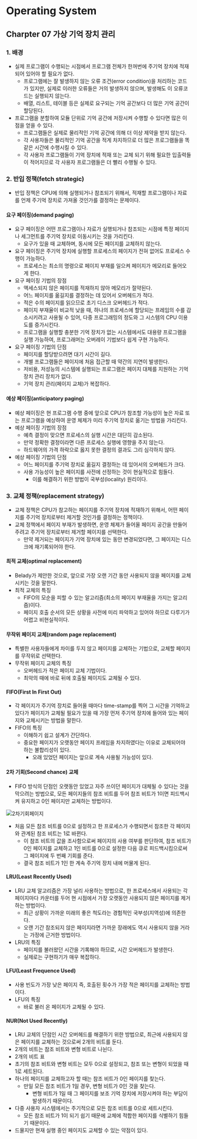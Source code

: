 # Operating System

## Charpter 07 가상 기억 장치 관리

### 1. 배경

- 실제 프로그램이 수행되는 시점에서 프로그램 전체가 한꺼번에 주기억 장치에 적재되어 있어야 할 필요가 없다.
  - 프로그램에는 잘 발생하지 않는 오류 조건(error condition)을 처리하는 코드가 있지만, 실제로 이러한 오류들은 거의 발생하지 않으며, 발생해도 이 오류코드는 실행되지 않는다.
  - 배열, 리스트, 테이블 등은 실제로 요구되는 기억 공간보다 더 많은 기억 공간이 할당된다.
- 프로그램을 분할하여 모듈 단위로 기억 공간에 저장시켜 수행할 수 있다면 많은 이점을 얻을 수 있다.
  - 프로그램들은 실제로 물리적인 기억 공간에 의해 더 이상 제약을 받지 않는다.
  - 각 사용자들은 물리적인 기억 공간을 적게 차지하므로 더 많은 프로그램들을 똑같은 시간에 수행시킬 수 있다.
  - 각 사용자 프로그램들이 기억 장치에 적재 또는 교체 되기 위해 필요한 입출력들이 적어지므로 각 사용자 프로그램들은 더 빨리 수행될 수 있다.

### 2. 반입 정책(fetch strategic)

- 반입 정책은  CPU에 의해 실행되거나 참조되기 위해서, 적재할 프로그램이나 자료를 언제 주기억 장치로 가져올 것인가를 결정하는 문제이다.

#### 요구 페이징(demand paging)

- 요구 페이징은 어떤 프로그램이나 자료가 실행되거나 참조되는 시점에 특정 페이지나 세그먼트를 주기억 장치로 이동시키는 것을 가리킨다.
  - 요구가 있을 때 교체하며, 동시에 모든 페이지를 교체하지 않는다.
- 요구 페이징은 주기억 장치에 실행할 프로세스의 페이지가 전혀 없어도 프로세스 수행이 가능하다.
  - 프로세스는 최소의 명령으로 페이지 부재를 일으켜 페이지가 메모리로 들어오게 한다.
- 요구 페이징 기법의 장점
  - 액세스되지 않은 페이지를 적재하지 않아 메모리가 절약된다.
  - 어느 페이지를 옮길지를 결정하는 데 있어서 오버헤드가 적다.
  - 적은 수의 페이지를 읽으므로 초기 디스크 오버헤드가 적다.
  - 페이지 부재율이 비교적 낮을 때, 하나의 프로세스에 할당되는 프레임의 수를 감소시키려고 사용될 수 있어, 다중 프로그래밍의 정도와 그 시스템의 CPU 이용도를 증가시킨다.
  - 프로그램을 실행할 충분한 기억 장치가 없는 시스템에서도 대용량 프로그램을 실행 가능하여, 프로그래머는 오버레이 기법보다 쉽게 구현 가능하다.
- 요구 페이징 기법의 단점
  - 페이지를 할당받으려면 대기 시간이 길다.
  - 개별 프로그램들은 페이지에 처음 접근할 때 약간의 지연이 발생한다.
  - 저비용, 저성능의 시스템에 실행되는 프로그램은 페이지 대체를 지원하는 기억 장치 관리 장치가 없다.
  - 기억 장치 관리(페이지 교체)가 복잡하다.

#### 예상 페이징(anticipatory paging)

- 예상 페이징은 현 프로그램 수행 중에 앞으로 CPU가 참조할 가능성이 높은 자료 또는 프로그램을 예상하여 운영 체제가 미리 주기억 장치로 옮기는 방법을 가리킨다.
- 예상 페이징 기법의 장점
  - 예측 결정이 맞으면 프로세스의 실행 시간은 대단히 감소된다.
  - 만약 정확한 결정이라면 다른 프로세스 실행에 영향을 주지 않는다.
  - 하드웨어의 가격 하락으로 옳지 못한 결정의 결과도 그리 심각하지 않다.
- 예상 페이징 기법의 단점
  - 어느 페이지를 주기억 장치로 옮길지 결정하는 데 있어서의 오버헤드가 크다.
  - 사용 가능성이 높은 페이지를 사전에 선정하는 것이 현실적으로 힘들다.
    - 이를 해결하기 위한 방법이 국부성(locality) 원리이다.

### 3. 교체 정책(replacement strategy)

- 교체 정책은 CPU가 참고하는 페이지를 주기억 장치에 적재하기 위해서, 어떤 페이지를 주기억 장치로부터 제거할 것인가를 결정하는 정책이다.
- 교체 정책에서 페이지 부재가 발생하면, 운영 체제가 들어올 페이지 공간을 만들어 주려고 주기억 장치로부터 제거할 페이지를 선택한다.
  - 만약 제거되는 페이지가 기억 장치에 있는 동안 변경되었다면, 그 페이지는 디스크에 재기록되어야 한다.

#### 최적 교체(optimal replacement)

- Belady가 제안한 것으로, 앞으로 가장 오랜 기간 동안 사용되지 않을 페이지를 교체시키는 것을 말한다.
- 최적 교체의 특징
  - FIFO의 모순을 피할 수 있는 알고리즘(최소의 페이지 부재율을 가지는 알고리즘)이다.
  - 페이지 호출 순서의 모든 상황을 사전에 미리 파악하고 있어야 하므로 다루기가 어렵고 비현실적이다.

#### 무작위 페이지 교체(random page replacement)

- 특별한 사용자들에게 차이를 두지 않고 페이지를 교체하는 기법으로, 교체할 페이지를 무작위로 선택한다.
- 무작위 페이지 교체의 특징
  - 오버헤드가 적은 페이지 교체 기법이다.
  - 최악의 때에 바로 뒤에 호출될 페이지도 교체될 수 있다.

#### FIFO(First In First Out)

- 각 페이지가 주기억 장치로 들어올 때마다 time-stamp를 찍어 그 시간을 기억하고 있다가 페이지가 교체될 필요가 있을 때 가장 먼저 주기억 장치에 들어와 있는 페이지와 교체시키는 방법을 말한다.
- FIFO의 특징
  - 이해하기 쉽고 설계가 간단하다.
  - 중요한 페이지가 오랫동안 페이지 프레임을 차지하였다는 이유로 교체되어야 하는 불합리성이 있다.
    - 오래 있었던 페이지는 앞으로 계속 사용될 가능성이 있다.

#### 2차 기회(Second chance) 교체

- FIFO 방식의 단점인 오랫동안 있었고 자주 쓰이던 페이지가 대체될 수 있다는 것을 막으려는 방법으로, 모든 페이지들의 참조 비트를 두어 참조 비트가 1이면 피드백시켜 유지하고 0인 페이지만 교체하는 방법이다.

![2차기회페이지](https://user-images.githubusercontent.com/38815618/87228281-2be67880-c3db-11ea-8fa6-331b94024673.PNG)

- 처음 모든 참조 비트를 0으로 설정하고 한 프로세스가 수행되면서 참조한 각 페이지와 관계된 참조 비트는 1로 바뀐다.
  - 이 참조 비트의 값을 조사함으로써 페이지의 사용 여부를 판단하여, 참조 비트가 0인 페이지를 교체하고 1인 비트를 0으로 설정한 다음 큐로 피드백시킴으로써 그 페이지에 두 번째 기회를 준다.
  - 결국 참조 비트가 1인 한 계속 주기억 장치 내에 머물게 된다.

#### LRU(Least Recently Used)

- LRU 교체 알고리즘은 가장 널리 사용하는 방법으로, 한 프로세스에서 사용되는 각 페이지마다 카운터를 두어 현 시점에서 가장 오랫동안 사용되지 않은 페이지를 제거하는 방법이다.
  - 최근 상황이 가까운 미래의 좋은 척도라는 경험적인 국부성(지역성)에 의존한다.
  - 오랜 기간 참조되지 않은 페이지라면 가까운 장래에도 역시 사용되지 않을 거라는 가정에 근거한 방법이다.
- LRU의 특징
  - 페이지를 불러왔던 시간을 기록해야 하므로, 시간 오버헤드가 발생한다.
  - 실제로는 구현하기가 매우 복잡하다.

#### LFU(Least Frequence Used)

- 사용 빈도가 가장 낮은 페이지 즉, 호출된 횟수가 가장 적은 페이지를 교체하는 방법이다.
- LFU의 특징
  - 바로 불러 온 페이지가 교체될 수 있다.

#### NUR(Not Used Recently)

- LRU 교체의 단점인 시간 오버헤드를 해결하기 위한 방법으로, 최근에 사용되지 않은 페이지를 교체하는 것으로써 2개의 비트를 둔다.
- 2개의 비트는 참조 비트와 변형 비트로 나뉜다.
- 2개의 비트 표
- 초기의 참조 비트와 변형 비트는 모두 0으로 설정되고, 참조 또는 변형이 되었을 때 1로 세트된다.
- 하나의 페이지를 교체하고자 할 때는 참조 비트가 0인 페이지를 찾는다.
  - 만일 모든 참조 비트가 1일 경우, 변형 비트가 0인 것을 찾는다.
    - 변형 비트가 1일 때 그 페이지를 보조 기억 장치에 저장시켜야 하는 부담이 발생하기 때문이다.
- 다중 사용자 시스템에서는 주기적으로 모든 참조 비트를 0으로 세트시킨다.
  - 모든 참조 비트가 1이 되기 쉽기 때문에 교체에 적합한 페이지를 식별하기 힘들기 때문이다.
- 드물지만 현재 실행 중인 페이지도 교체할 수 있는 약점이 있다.

